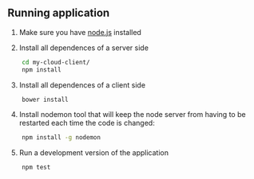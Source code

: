 ## Running application

1. Make sure you have [node.js](https://nodejs.org/en/download/) installed

2. Install all dependences of a server side
```bash
    cd my-cloud-client/
    npm install
```
3. Install all dependences of a client side
```bash
    bower install
```
4. Install nodemon tool that will keep the node server from having to be restarted each time the code is changed:
```bash
    npm install -g nodemon
```
5. Run a development version of the application
```bash
    npm test
```